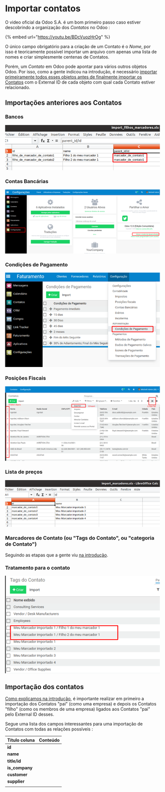 # Importar contatos

O video oficial da Odoo S.A. é um bom primeiro passo caso estiver descobrindo a organização dos _Contatos_ no Odoo :

{% embed url="https://youtu.be/BDcVuozHrOg" %}

O único campo obrigatório para a criação de um Contato é o _Nome_, por isso é teoricamente possível importar um arquivo com apenas uma lista de nomes e criar simplesmente centenas de Contatos.

Porém, um _Contato_ em Odoo pode apontar para vários outros objetos Odoo. Por isso, como a gente indicou na introdução, é necessário [importar primeiramente todos esses objetos antes de finalmente importar os Contatos](./#como-importar-relacoes-entre-objetos) com o External ID de cada objeto com qual cada Contato estiver relacionado.

## Importações anteriores aos Contatos

### Bancos

![](.gitbook/assets/image%20%281%29.png)

### Contas Bancárias

![](.gitbook/assets/image%20%284%29.png)

### Condições de Pagamento

![](.gitbook/assets/image%20%2817%29.png)

### Posições Fiscais

![](.gitbook/assets/image%20%282%29.png)

### Lista de preços

![](.gitbook/assets/image%20%288%29.png)

### Marcadores de Contato \(ou "Tags do Contato", ou "categoria de Contato"\)

Seguindo as etapas que a gente viu [na introdução](./#criacao-do-external-id-durante-a-importacao).

### Tratamento para o contato

![](.gitbook/assets/image%20%287%29.png)

## Importação dos contatos

[Como explicamos na introdução](./#relacao-pai-filho), é importante realizar em primeiro a importação dos Contatos "pai" \(como uma empresa\) e depois os Contatos "filho" \(como os membros de uma empresa\) ligados aos Contatos "pai" pelo External ID desses.

Segue uma lista dos campos interessantes para uma importação de Contatos com todas as relações possíveis :

| Título coluna | Conteúdo |
| :--- | :--- |
| **id** |  |
| **name** |  |
| **title/id** |  |
| **is\_company** |  |
| **customer** |  |
| **supplier** |  |
|  |  |

 

